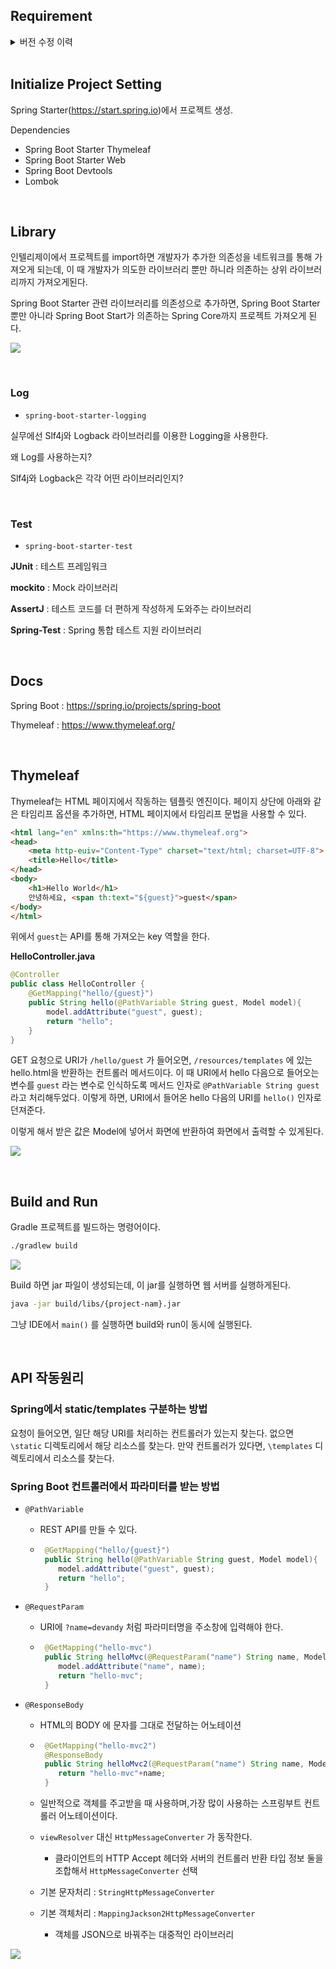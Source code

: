 ## Requirement

<details>
	<summary>버전 수정 이력</summary>
	<h2>v1.7 - 2020-11-23</h2>
	<ul>
		<li>스프링부트 2.4 에서 데이터베이스 커넥션 오류 해결방안 추가</li>
		<li>스프링부트 2.4부터는 `spring.datasource.username=sa`를 꼭 추가해주어야 한다. 그렇지 않으면 `Wrong user name or password` 오류가 발생한다.</li>
		<li><a href="https://github.com/spring-projects/spring-boot/pull/23693" target="_blank">Databases that support embedded and non-embedded modes are always detected as embedded  by somayaj · Pull Request #23693 · spring-projects/spring-boot · GitHub</a></li>
	</ul>
	<h2>v1.6 - 2020-10-14</h2>
	<ul>
		<li>helloController -> memberController 이미지 오류 수정 (도움주신분: 최성규님)</li>
	</ul>
	<h2>v1.5 - 2020-10-10</h2>
	<ul>
		<li>IntelliJ JDK 설치 확인 추가</li>
	</ul>
	<h2>v1.4 - 2020-09-18</h2>
	<ul>
		<li>인텔리J 커뮤니티(무료) 버전에서 `application.properties` 파일에서 키가 회색으로 인식 설명</li>
	</ul>
	<h2>v1.3 - 2020-09-07</h2>
	<ul>
		<li>윈도우 gradlew.bat -> gradlew로 변경</li>
	</ul>
	<h2>v1.2 - 2020-08-28</h2>
	<ul>
		<li>윈도우 사용자를 위한 IntelliJ 단축키 조회 방법 추가</li>
	</ul>
	<h2>v1.2 - 2020-08-28</h2>
	<ul>
		<li>윈도우 사용자를 위한 IntelliJ 단축키 조회 방법 추가</li>
	</ul>
	<h2>v1.1 - 2020-07-20</h2>
	<ul>
		<li>강의 오픈</li>
	</ul>
</details>
<br>

## Initialize Project Setting

Spring Starter(https://start.spring.io)에서 프로젝트 생성.

Dependencies

- Spring Boot Starter Thymeleaf
- Spring Boot Starter Web
- Spring Boot Devtools
- Lombok

<br>

## Library

인텔리제이에서 프로젝트를 import하면 개발자가 추가한 의존성을 네트워크를 통해 가져오게 되는데, 이 때 개발자가 의도한 라이브러리 뿐만 하니라 의존하는 상위 라이브러리까지 가져오게된다. 

Spring Boot Starter 관련 라이브러리를 의존성으로 추가하면, Spring Boot Starter뿐만 아니라 Spring Boot Start가 의존하는 Spring Core까지 프로젝트 가져오게 된다.

![](https://user-images.githubusercontent.com/33862991/100562642-a1f26a00-32ff-11eb-85ad-6bf5d3cad571.JPG)

<br>

### Log

- `spring-boot-starter-logging`

실무에선 Slf4j와 Logback 라이브러리를 이용한 Logging을 사용한다. 

왜 Log를 사용하는지?

Slf4j와 Logback은 각각 어떤 라이브러리인지?

<br>

### Test

- `spring-boot-starter-test`

**JUnit** : 테스트 프레임워크

**mockito** : Mock 라이브러리

**AssertJ** : 테스트 코드를 더 편하게 작성하게 도와주는 라이브러리

**Spring-Test** : Spring 통합 테스트 지원 라이브러리

<br>

## Docs

Spring Boot : https://spring.io/projects/spring-boot

Thymeleaf : https://www.thymeleaf.org/

<br>

## Thymeleaf

Thymeleaf는 HTML 페이지에서 작동하는 템플릿 엔진이다. 페이지 상단에 아래와 같은 타임리프 옵션을 추가하면, HTML 페이지에서 타임리프 문법을 사용할 수 있다.

~~~html
<html lang="en" xmlns:th="https://www.thymeleaf.org">
<head>
	<meta http-euiv="Content-Type" charset="text/html; charset=UTF-8">
    <title>Hello</title>
</head>
<body>
	<h1>Hello World</h1>
    안녕하세요, <span th:text="${guest}">guest</span>
</body>
</html>
~~~

위에서 `guest`는 API를 통해 가져오는 key 역할을 한다.

**HelloController.java**

~~~java
@Controller
public class HelloController {
    @GetMapping("hello/{guest}")
    public String hello(@PathVariable String guest, Model model){
        model.addAttribute("guest", guest);
        return "hello";
    }
}
~~~

GET 요청으로 URI가 `/hello/guest` 가 들어오면, `/resources/templates` 에 있는 hello.html을 반환하는 컨트롤러 메서드이다. 이 때 URI에서 hello 다음으로 들어오는 변수를 `guest` 라는 변수로 인식하도록 메서드 인자로 `@PathVariable String guest` 라고 처리해두었다. 이렇게 하면, URI에서 들어온 hello 다음의 URI를 `hello()` 인자로 던져준다.

이렇게 해서 받은 값은 Model에 넣어서 화면에 반환하여 화면에서 출력할 수 있게된다.

![](https://user-images.githubusercontent.com/33862991/100566140-90fa2680-3308-11eb-802f-fc26c1992c2e.JPG)

<br>

## Build and Run

Gradle 프로젝트를 빌드하는 명령어이다.

~~~bash
./gradlew build
~~~

![](https://user-images.githubusercontent.com/33862991/100569298-f05c3480-3310-11eb-949e-338c756b069d.JPG)

Build 하면 jar 파일이 생성되는데, 이 jar를 실행하면 웹 서버를 실행하게된다.

~~~bash
java -jar build/libs/{project-nam}.jar
~~~

그냥  IDE에서 `main()` 를 실행하면 build와 run이 동시에 실행된다.

<br>

## API 작동원리

### Spring에서 static/templates 구분하는 방법

요청이 들어오면, 일단 해당 URI를 처리하는 컨트롤러가 있는지 찾는다. 없으면 `\static` 디렉토리에서 해당 리소스를 찾는다. 만약 컨트롤러가 있다면, `\templates` 디렉토리에서 리소스를 찾는다.



### Spring Boot 컨트롤러에서 파라미터를 받는 방법

- `@PathVariable`

   - REST API를 만들 수 있다.

   - ```java
      @GetMapping("hello/{guest}")
      public String hello(@PathVariable String guest, Model model){
         model.addAttribute("guest", guest);
         return "hello";
      }
      ```

- `@RequestParam`

   - URI에 `?name=devandy`  처럼 파라미터명을 주소창에 입력해야 한다.

   - ```java
      @GetMapping("hello-mvc")
      public String helloMvc(@RequestParam("name") String name, Model model) {
         model.addAttribute("name", name); 
         return "hello-mvc";
      }
      ```

- `@ResponseBody`

   - HTML의 BODY 에 문자를 그대로 전달하는 어노테이션

   - ```java
      @GetMapping("hello-mvc2")
      @ResponseBody
      public String helloMvc2(@RequestParam("name") String name, Model model) {
         return "hello-mvc"+name;
      }
      ```

   - 일반적으로 객체를 주고받을 때 사용하며,가장 많이 사용하는 스프링부트 컨트롤러 어노테이션이다.

   - `viewResolver` 대신 `HttpMessageConverter` 가 동작한다.

      - 클라이언트의 HTTP Accept 헤더와 서버의 컨트롤러 반환 타입 정보 둘을 조합해서 `HttpMessageConverter` 선택

   - 기본 문자처리 : `StringHttpMessageConverter`

   - 기본 객체처리 : `MappingJackson2HttpMessageConverter`

      - 객체를 JSON으로 바꿔주는 대중적인 라이브러리

![](https://user-images.githubusercontent.com/33862991/100574086-93ff1200-331c-11eb-979c-776a7bf45f8f.JPG)